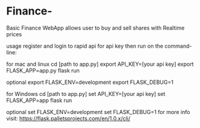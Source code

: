 # Finance-
Basic Finance WebApp allows user to buy and sell shares with Realtime prices

usage
register and login to rapid api for api key then run on the command-line:

for mac and linux
cd [path to app.py]
export API_KEY=[your api key]
export FLASK_APP=app.py
flask run

optional
export FLASK_ENV=development
export FLASK_DEBUG=1

for Windows
cd [path to app.py]
set API_KEY=[your api key]
set FLASK_APP=app
flask run

optional
set FLASK_ENV=development
set FLASK_DEBUG=1
for more info visit: https://flask.palletsprojects.com/en/1.0.x/cli/

